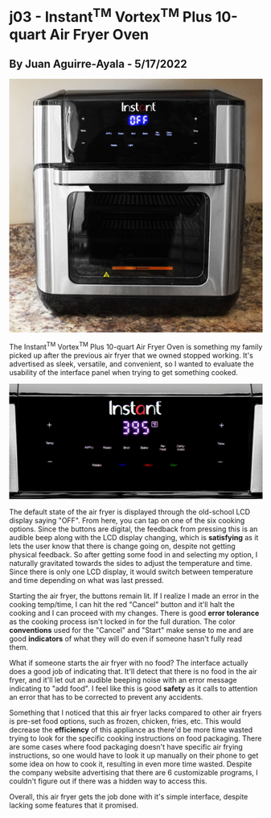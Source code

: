 # j03 - Instant<sup>TM</sup> Vortex<sup>TM</sup> Plus 10-quart Air Fryer Oven
## By Juan Aguirre-Ayala - 5/17/2022

![image](../assets/air-fryer.jpg)

The Instant<sup>TM</sup> Vortex<sup>TM</sup> Plus 10-quart Air Fryer Oven is something my family picked up after the previous air fryer that we owned stopped working. It's advertised as sleek, versatile, and convenient, so I wanted to evaluate the usability of the interface panel when trying to get something cooked. 

![image](../assets/air-fryer-interface.jpg)

The default state of the air fryer is displayed through the old-school LCD display saying "OFF". From here, you can tap on one of the six cooking options. Since the buttons are digital, the feedback from pressing this is an audible beep along with the LCD display changing, which is **satisfying** as it lets the user know that there is change going on, despite not getting physical feedback. So after getting some food in and selecting my option, I naturally gravitated towards the sides to adjust the temperature and time. Since there is only one LCD display, it would switch between temperature and time depending on what was last pressed. 

Starting the air fryer, the buttons remain lit. If I realize I made an error in the cooking temp/time, I can hit the red "Cancel" button and it'll halt the cooking and I can proceed with my changes. There is good **error tolerance** as the cooking process isn't locked in for the full duration. The color **conventions** used for the "Cancel" and "Start" make sense to me and are good **indicators** of what they will do even if someone hasn't fully read them.

What if someone starts the air fryer with no food? The interface actually does a good job of indicating that. It'll detect that there is no food in the air fryer, and it'll let out an audible beeping noise with an error message indicating to "add food". I feel like this is good **safety** as it calls to attention an error that has to be corrected to prevent any accidents. 

Something that I noticed that this air fryer lacks compared to other air fryers is pre-set food options, such as frozen, chicken, fries, etc. This would decrease the **efficiency** of this appliance as there'd be more time wasted trying to look for the specific cooking instructions on food packaging. There are some cases where food packaging doesn't have specific air frying instructions, so one would have to look it up manually on their phone to get some idea on how to cook it, resulting in even more time wasted. Despite the company website advertising that there are 6 customizable programs, I couldn't figure out if there was a hidden way to access this.

Overall, this air fryer gets the job done with it's simple interface, despite lacking some features that it promised. 
